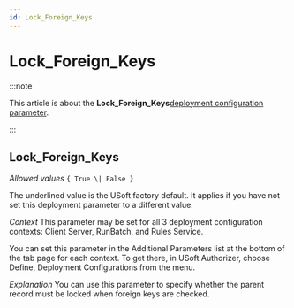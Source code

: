 ```yaml
---
id: Lock_Foreign_Keys
---
```


# Lock_Foreign_Keys

:::note

This article is about the **Lock_Foreign_Keys**[deployment configuration parameter](/Authorisation_and_access/Deployment_configurations/Deployment_configuration_parameters.md).

:::

## **Lock_Foreign_Keys**

*Allowed values*
`{ True \| False }`

The underlined value is the USoft factory default. It applies if you have not set this deployment parameter to a different value.

*Context*
This parameter may be set for all 3 deployment configuration contexts: Client Server, RunBatch, and Rules Service.

You can set this parameter in the Additional Parameters list at the bottom of the tab page for each context. To get there, in USoft Authorizer, choose Define, Deployment Configurations from the menu.

*Explanation*
You can use this parameter to specify whether the parent record must be locked when foreign keys are checked.